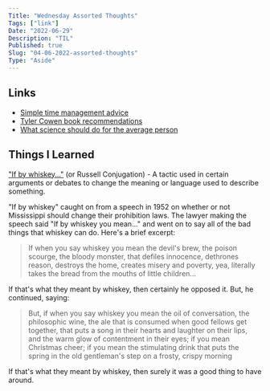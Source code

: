 ```yaml
---
Title: "Wednesday Assorted Thoughts"
Tags: ["link"]
Date: "2022-06-29"
Description: "TIL"
Published: true
Slug: "04-06-2022-assorted-thoughts"
Type: "Aside"
---
```

## Links
- [Simple time management advice][1]
- [Tyler Cowen book recommendations][2]
- [What science should do for the average person][3]

## Things I Learned
["If by whiskey..."][4] (or Russell Conjugation) - A tactic used in certain arguments or debates to change the meaning or language used to describe something.

"If by whiskey" caught on from a speech in 1952 on whether or not Mississippi should change their prohibition laws. The lawyer making the speech said "If by whiskey you mean..." and went on to say all of the bad things that whiskey can do. Here's a brief excerpt:

> If when you say whiskey you mean the devil's brew, the poison scourge, the bloody monster, that defiles innocence, dethrones reason, destroys the home, creates misery and poverty, yea, literally takes the bread from the mouths of little children...

If that's what they meant by whiskey, then certainly he opposed it. But, he continued, saying:

> But, if when you say whiskey you mean the oil of conversation, the philosophic wine, the ale that is consumed when good fellows get together, that puts a song in their hearts and laughter on their lips, and the warm glow of contentment in their eyes; if you mean Christmas cheer; if you mean the stimulating drink that puts the spring in the old gentleman's step on a frosty, crispy morning

If that's what they meant by whiskey, then surely it was a good thing to have around.

[1]: https://marginalrevolution.com/marginalrevolution/2004/11/time_management.html
[2]: https://mostrecommendedbooks.com/tyler-cowen-books
[3]: https://www.coordinationproblem.org/2021/08/what-a-science-does-or-should-do-is-simply-to-allow-the-average-man-through-professional-specializat.html
[4]: https://en.wikipedia.org/wiki/If-by-whiskey